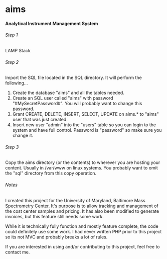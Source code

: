 aims
====

#### Analytical Instrument Management System

###### Step 1

LAMP Stack

###### Step 2

Import the SQL file located in the SQL directory. It will perform the following...

1. Create the database "aims" and all the tables needed. 
2. Create an SQL user called "aims" with password "#MySecretPassword#". You will probably want to change this password.
3. Grant CREATE, DELETE, INSERT, SELECT, UPDATE on aims.* to "aims" user that was just created.
4. Insert new user "admin" into the "users" table so you can login to the system and have full control. Password is "password" so make sure you change it.

###### Step 3

Copy the aims directory (or the contents) to wherever you are hosting your content. Usually in /var/www on linux systems.
You probably want to omit the "sql" directory from this copy operation.

###### Notes
I created this project for the University of Maryland, Baltimore Mass Spectrometry Center. It's purpose is to allow tracking and management of the cost center samples and pricing. It has also been modified to generate invoices, but this feature still needs some work.

While it is technically fully function and mostly feature complete, the code could definitely use some work. I had never written PHP prior to this project so its not MVC and probably breaks a lot of rules. 

If you are interested in using and/or contributing to this project, feel free to contact me.
